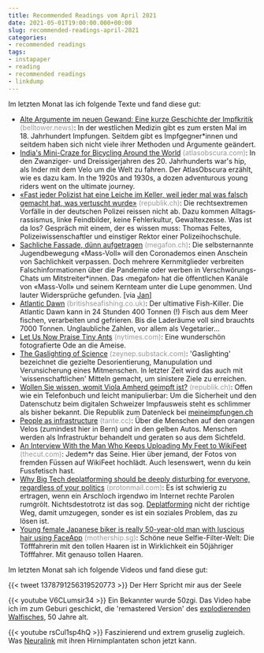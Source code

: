 ```yaml
---
title: Recommended Readings vom April 2021
date: 2021-05-01T19:00:00.000+00:00
slug: recommended-readings-april-2021
categories:
- recommended readings
tags:
- instapaper
- reading
- recommended readings
- linkdump
---
```


Im letzten Monat las ich folgende Texte und fand diese gut:

- [Alte Argumente im neuen Gewand: Eine kurze Geschichte der Impfkritik](https://www.belltower.news/alte-argumente-im-neuen-gewand-eine-kurze-geschichte-der-impfkritik-114703/) <span style="color: #999999;">(belltower.news)</span>: In der westlichen Medizin gibt es zum ersten Mal im 18. Jahrhundert Impfungen. Seitdem gibt es Impfgegner*innen und seitdem haben sich nicht viele ihrer Methoden und Argumente geändert.
- [India's Mini-Craze for Bicycling Around the World](https://atlasobscura.com/articles/indians-who-cycled-around-the-world) <span style="color: #999999;">(atlasobscura.com)</span>: In den Zwanziger- und Dreissigerjahren des 20. Jahrhunderts war's hip, als Inder mit dem Velo um die Welt zu fahren. Der AtlasObscura erzählt, wie es dazu kam.
In the 1920s and 1930s, a dozen adventurous young riders went on the ultimate journey.
- [«Fast jeder Polizist hat eine Leiche im Keller, weil jeder mal was falsch gemacht hat, was vertuscht wurde»](https://www.republik.ch/2021/04/13/fast-jeder-polizist-hat-eine-leiche-im-keller-weil-jeder-mal-was-falsch-gemacht-hat-was-vertuscht-wurde) <span style="color: #999999;">(republik.ch)</span>: Die rechtsextremen Vorfälle in der deutschen Polizei reissen nicht ab. Dazu kommen Alltags­rassismus, linke Feindbilder, keine Fehler­kultur, Gewaltexzesse. Was ist da los? Gespräch mit einem, der es wissen muss: Thomas Feltes, Polizei­wissenschaftler und einstiger Rektor einer Polizeihochschule.
- [Sachliche Fassade, dünn aufgetragen](https://www.megafon.ch/aktuelles/sachliche-fassade-duenn-aufgetragen/) <span style="color: #999999;">(megafon.ch)</span>: Die selbsternannte Jugendbewegung «Mass-Voll» will den Coronademos einen Anschein von Sachlichkeit verpassen. Doch mehrere Kernmitglieder verbreiten Falschinformationen über die Pandemie oder werben in Verschwörungs-Chats um Mitstreiter*innen. Das ‹megafon› hat die öffentlichen Kanäle von «Mass-Voll» und seinem Kernteam unter die Lupe genommen. Und lauter Widersprüche gefunden. [via [Jan](https://pieceoplastic.com/2021/04/30/this-april-2021/)]
- [Atlantic Dawn](https://britishseafishing.co.uk/atlantic-dawn-the-ship-from-hell/) <span style="color: #999999;">(britishseafishing.co.uk)</span>: Der ultimative Fish-Killer. Die Atlantic Dawn kann in 24 Stunden 400 Tonnen (!) Fisch aus dem Meer fischen, verarbeiten und gefrieren. Bis die Laderäume voll sind brauchts 7000 Tonnen. Unglaubliche Zahlen, vor allem als Vegetarier...
- [Let Us Now Praise Tiny Ants](https://www.nytimes.com/2021/04/05/science/ants-wilson-photography-niga-rice.html) <span style="color: #999999;">(nytimes.com)</span>: Eine wunderschön fotografierte Ode an die Ameise.
- [The Gaslighting of Science](https://zeynep.substack.com/p/the-gaslighting-of-science) <span style="color: #999999;">(zeynep.substack.com)</span>: 'Gaslighting' bezeichnet die gezielte Desorientierung, Manupulation und Verunsicherung eines Mitmenschen. In letzter Zeit wird das auch mit 'wissenschaftlichen' Mitteln gemacht, um sinistere Ziele zu erreichen.
- [Wollen Sie wissen, womit Viola Amherd geimpft ist?](https://www.republik.ch/2021/03/23/wollen-sie-wissen-womit-viola-amherd-geimpft-ist) <span style="color: #999999;">(republik.ch)</span>: Offen wie ein Telefonbuch und leicht manipulierbar: Um die Sicherheit und den Datenschutz beim digitalen Schweizer Impfausweis steht es schlimmer als bisher bekannt. Die Republik zum Datenleck bei [meineimpfungen.ch](https://www.meineimpfungen.ch/)
- [People as infrastructure](https://tante.cc/2021/01/22/people-as-infrastructure/) <span style="color: #999999;">(tante.cc)</span>: Über die Menschen auf den orangen Velos (zumindest hier in Bern) und in den gelben Autos. Menschen werden als Infrastruktur behandelt und geraten so aus dem Sichtfeld.
- [An Interview With the Man Who Keeps Uploading My Feet to WikiFeet](https://www.thecut.com/2021/04/a-q-and-a-with-the-man-who-keeps-uploading-my-feet-to-wikifeet.html) <span style="color: #999999;">(thecut.com)</span>: Jedem*r das Seine. Hier über jemand, der Fotos von fremden Füssen auf WikiFeet hochlädt. Auch lesenswert, wenn du kein Fussfetisch hast.
- [Why Big Tech deplatforming should be deeply disturbing for everyone, regardless of your politics](https://protonmail.com/blog/big-tech-deplatform-antitrust/) <span style="color: #999999;">(protonmail.com)</span>: Es ist schwierig zu ertragen, wenn ein Arschloch irgendwo im Internet rechte Parolen rumgrölt. Nichtsdestotrotz ist das sog. [Deplatforming](https://de.wikipedia.org/wiki/Deplatforming) nicht der richtige Weg, damit umzugegen, sonder es ist ein soziales Problem, das zu lösen ist. 
- [Young female Japanese biker is really 50-year-old man with luscious hair using FaceApp](https://mothership.sg/2021/03/japanese-biker-actually-man/) <span style="color: #999999;">(mothership.sg)</span>: Schöne neue Selfie-Filter-Welt: Die Töfffahrerin mit den tollen Haaren ist in Wirklichkeit ein 50jähriger Töfffahrer. Mit genauso tollen Haaren.

Im letzten Monat sah ich folgende Videos und fand diese gut:

{{< tweet 1378791256319520773 >}}
Der Herr Spricht mir aus der Seele

{{< youtube V6CLumsir34 >}}
Ein Bekannter wurde 50zgi.
Das Video habe ich im zum Geburi geschickt, die 'remastered Version' des [explodierenden Walfisches](https://en.wikipedia.org/wiki/Exploding_whale), 50 Jahre alt.

{{< youtube rsCul1sp4hQ >}}
Faszinierend und extrem gruselig zugleich.
Was [Neuralink](https://neuralink.com) mit ihren Hirnimplantaten schon jetzt kann.
